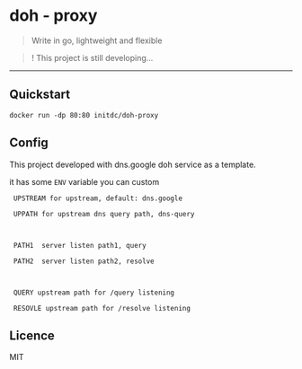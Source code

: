 # doh - proxy
> Write in go, lightweight and flexible

> ! This project is still developing...

---
## Quickstart

``` docker run -dp 80:80 initdc/doh-proxy ```

## Config 

This project developed with dns.google doh service as a template.

it has some `ENV` variable you can custom

```
 UPSTREAM for upstream, default: dns.google

 UPPATH for upstream dns query path, dns-query

 

 PATH1  server listen path1, query 

 PATH2  server listen path2, resolve

 

 QUERY upstream path for /query listening

 RESOVLE upstream path for /resolve listening

```

## Licence
MIT
